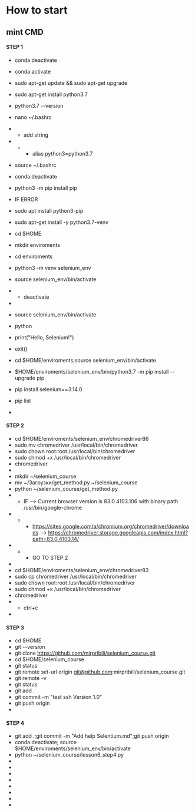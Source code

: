 # How to start

## mint CMD

#### STEP 1
- conda deactivate
- conda activate

- sudo apt-get update && sudo apt-get upgrade
- sudo apt-get install python3.7
- python3.7 --version
- nano ~/.bashrc
- - add string
- - - alias python3=python3.7
- source ~/.bashrc
- conda deactivate
- python3 -m pip install pip
- IF ERROR
- sudo apt install python3-pip
- sudo apt-get install -y python3.7-venv
- cd $HOME
- mkdir enviroments
- cd enviroments
- python3 -m venv selenium_env
- source selenium_env/bin/activate
- - deactivate
-
- source selenium_env/bin/activate
- python
- print("Hello, Selenium!")
- exit()
- cd $HOME/enviroments;source selenium_env/bin/activate
- $HOME/enviroments/selenium_env/bin/python3.7 -m pip install --upgrade pip
- pip install selenium==3.14.0
- pip list
- 
#### STEP 2
- cd $HOME/enviroments/selenium_env/chromedriver86
- sudo mv chromedriver /usr/local/bin/chromedriver
- sudo chown root:root /usr/local/bin/chromedriver
- sudo chmod +x /usr/local/bin/chromedriver
- chromedriver
- 
- mkdir ~/selenium_course
-  mv  ~/Загрузки/get_method.py ~/selenium_course
- python  ~/selenium_course/get_method.py
- - IF --> Current browser version is 83.0.4103.106 with binary path /usr/bin/google-chrome
- - - https://sites.google.com/a/chromium.org/chromedriver/downloads --> https://chromedriver.storage.googleapis.com/index.html?path=83.0.4103.14/
- - - GO TO STEP 2
- 
- cd $HOME/enviroments/selenium_env/chromedriver83
- sudo cp chromedriver /usr/local/bin/chromedriver
- sudo chown root:root /usr/local/bin/chromedriver
- sudo chmod +x /usr/local/bin/chromedriver
- chromedriver
- - ctrl+c
- 
#### STEP 3
- cd $HOME
- git --version
- git clone https://github.com/mirpribili/selenium_course.git
- cd $HOME/selenium_course
- git status
- git remote set-url origin git@github.com:mirpribili/selenium_course.git
- git remote -v
- git status
- git add .
- git commit -m "test ssh Version 1.0"
- git push origin
- 
#### STEP 4
- git add .;git commit -m "Add help Selentium.md";git push origin
- conda deactivate; source $HOME/enviroments/selenium_env/bin/activate
- python  ~/selenium_course/lesson6_step4.py
- 
- 
- 
- 
- 
- 
- 
- 